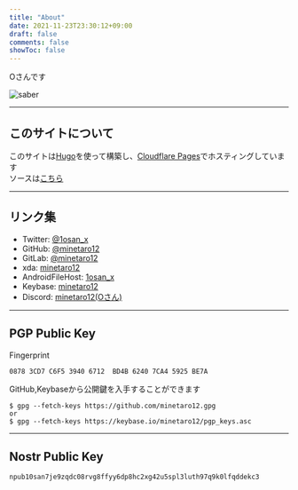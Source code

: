 ```yaml
---
title: "About"
date: 2021-11-23T23:30:12+09:00
draft: false
comments: false
showToc: false
---
```

Oさんです

![saber](/img/saber.png)

---
## このサイトについて
このサイトは[Hugo](https://gohugo.io/)を使って構築し、[Cloudflare Pages](https://pages.cloudflare.com/)でホスティングしています  
ソースは[こちら](https://github.com/minetaro12/0sn.net)

---
## リンク集
- Twitter: [@1osan_x](https://twitter.com/1osan_x)
- GitHub: [@minetaro12](https://github.com/minetaro12)
- GitLab: [@minetaro12](https://gitlab.com/minetaro12)
- xda: [minetaro12](https://xdaforums.com/m/minetaro12.11216215/)
- AndroidFileHost: [1osan_x](https://androidfilehost.com/?w=profile&uid=17248734326145681057)
- Keybase: [minetaro12](https://keybase.io/minetaro12)
- Discord: [minetaro12(Oさん)](https://discord.com/users/398120671168954381)

---
## PGP Public Key
Fingerprint
```
0878 3CD7 C6F5 3940 6712  BD4B 6240 7CA4 5925 BE7A
```

GitHub,Keybaseから公開鍵を入手することができます
```
$ gpg --fetch-keys https://github.com/minetaro12.gpg
or
$ gpg --fetch-keys https://keybase.io/minetaro12/pgp_keys.asc
```

---
## Nostr Public Key
```
npub10san7je9zqdc08rvg8ffyy6dp8hc2xg42u5spl3luth97q9k0lfqddekc3
```